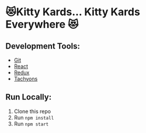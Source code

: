 # 😻Kitty Kards... Kitty Kards Everywhere 😻

## Development Tools:
* [Git](http://git-scm.com/)
* [React](https://reactjs.org/)
* [Redux](https://redux.js.org/)
* [Tachyons](https://tachyons.io/)

## Run Locally:
1. Clone this repo
2. Run `npm install`
3. Run `npm start`
